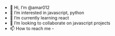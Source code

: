 - 👋 Hi, I’m @amar012
- 👀 I’m interested in javascript, python
- 🌱 I’m currently learning react
- 💞️ I’m looking to collaborate on javascript projects
- 📫 How to reach me - 

<!---
amar012/amar012 is a ✨ special ✨ repository because its `README.md` (this file) appears on your GitHub profile.
You can click the Preview link to take a look at your changes.
--->
